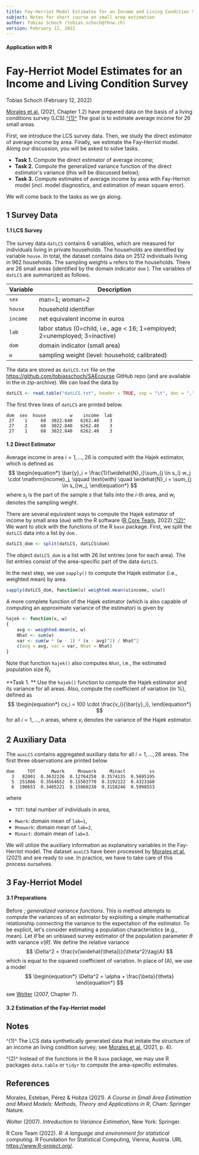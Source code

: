 ```yaml
---
title: Fay-Herriot Model Estimates for an Income and Living Condition Survey
subject: Notes for short course on small area estimation
author: Tobias Schoch (tobias.schoch@fhnw.ch)
version: February 12, 2022
---
```


#### Application with R

# Fay-Herriot Model Estimates for an Income and Living Condition Survey

Tobias Schoch (February 12, 2022)

[Morales et al.](#References) (2021, Chapter 1.2) have prepared data on the basis of a living conditions survey (LCS).[^(1)^](#Notes) The goal is to estimate average income for 26 small areas.

First, we introduce the LCS survey data. Then, we study the direct estimator of average income by area. Finally, we estimate the Fay-Herriot model.  Along our discussion, you will be asked to solve tasks.

* **Task 1.** Compute the direct estimator of average income;
* **Task 2.** Compute the generalized variance function of the direct estimator's variance (this will be discussed below);
* **Task 3.** Compute estimates of average income by area with Fay-Herriot model (incl. model diagnostics, and estimation of mean square error).

We will come back to the tasks as we go along.

## 1 Survey Data

#### 1.1 LCS Survey

The survey data `datLCS` contains 6 variables, which are measured for individuals living in private households. The households are identified by variable `house`. In total, the dataset contains data on 2512 individuals living in 962 households. The sampling weights `w` refers to the households. There are 26 small areas (identified by the domain indicator `dom` ). The variables of `datLCS` are summarized as follows.

| Variable | Description                                                  |
| -------- | ------------------------------------------------------------ |
| `sex`    | man=1; woman=2                                               |
| `house`  | household identifier                                         |
| `income` | net equivalent income in euros                               |
| `lab`    | labor status (0=child, i.e., age < 16; 1=employed; 2=unemployed; 3=inactive) |
| `dom`    | domain indicator (small area)                                |
| `w`      | sampling weight (level: household; calibrated)               |

The data are stored as `datLCS.txt` file on the https://github.com/tobiasschoch/SAEcourse GitHub repo (and are available in the in zip-archive). We can load the data by

```R
datLCS <- read.table("datLCS.txt", header = TRUE, sep = "\t", dec = ",")
```

The first three lines of `datLCS` are printed below.

```
dom  sex  house         w    income  lab
 27    1     68  3022.840   6262.40    3
 27    2     68  3022.840   6262.40    3
 27    1     68  3022.840   6262.40    3
```

#### 1.2 Direct Estimator

Average income in area $i=1,\ldots,26$ is computed with the Hajek estimator, which is defined as
$$
\begin{equation*}
\bar{y}_i = \frac{1}{\widehat{N}_i}\sum_{j \in s_i} w_j \cdot \mathrm{income}_j, \qquad \text{with} \quad \widehat{N}_i = \sum_{j \in s_i}w_j,
\end{equation*}
$$
where $s_i$ is the part of the sample $s$ that falls into the $i$-th area, and $w_i$ denotes the sampling weight.

There are several equivalent ways to compute the Hajek estimator of income by small area (`dom`) with the R  software ([R Core Team](#References), 2022).[^(2)^](#Notes) We want to stick with the functions of the R `base` package.  First, we split the `datLCS` data into a list by `dom` . 

```R
datLCS_dom <- split(datLCS, datLCS$dom)
```

The object `datLCS_dom` is a list with 26 list entries (one for each area). The list entries consist of the area-specific part of the data `datLCS`.

In the next step, we use `sapply()` to compute the Hajek estimator (i.e., weighted mean) by area.

```R
sapply(datLCS_dom, function(u) weighted.mean(u$income, u$w))
```

A more complete function of the Hajek estimator (which is also capable of computing an approximate variance of the estimator) is given by

```R
hajek <- function(x, w)
{
    avg <- weighted.mean(x, w)
    Nhat <- sum(w)
    var <- sum(w * (w - 1) * (x - avg)^2) / Nhat^2
    c(avg = avg, var = var, Nhat = Nhat)
}
```

Note that function `hajek()` also computes `Nhat`, i.e., the estimated population size $\widehat{N}_i$.

**Task 1. ** Use the `hajek()` function to compute the Hajek estimator and its variance for all areas. Also, compute the coefficient of variation (in %), defined as
$$
\begin{equation*}
cv_i = 100 \cdot \frac{v_i}{\bar{y}_i},
\end{equation*}
$$
for all $i=1,\ldots,n$ areas, where $v_i$ denotes the variance of the Hajek estimator.

## 2 Auxiliary Data

The `auxLCS` contains aggregated auxiliary data for all $i=1,\ldots,26$ areas. The first three observations are printed below

```
dom     TOT      Mwork     Mnowork     Minact         ss
  3   82001  0.3632226  0.12764258  0.3574135  0.5695195
  5  251866  0.3564652  0.15503770  0.3192122  0.4323160
  6  190653  0.3405221  0.15860230  0.3158246  0.5998553
```

where 

* `TOT`:  total number of individuals in area,

+ `Mwork`: domain mean of `lab=1`,
+ `Mnowork`: domain mean of `lab=2`,
+ `Minact`: domain mean of `lab=3`.

We will utilize the auxiliary information as explanatory variables in the Fay-Herriot model. The dataset `auxLCS` have been processed by [Morales et al.](#References) (2021) and are ready to use. In practice, we have to take care of this process ourselves.

## 3 Fay-Herriot Model

#### 3.1 Preparations

Before ; *generalized variance functions*. This is method attempts to compute the variances of an estimator by exploiting a simple mathematical relationship connecting the variance to the expectation of the estimator. To be explicit, let's consider estimating a population characteristics (e.g., mean). Let $\widehat{\theta}$ be an unbiased survey estimator of the population parameter $\theta$ with variance $v(\widehat{\theta})$. We define the relative variance 
$$
\Delta^2 = \frac{v(\widehat{\theta})}{\theta^2}\tag{A}
$$
which is equal to the squared coefficient of variation. In place of (A), we use a model
$$
\begin{equation*}
\Delta^2 = \alpha + \frac{\beta}{\theta}
\end{equation*}
$$

see [Wolter](#References) (2007, Chapter 7).

#### 3.2 Estimation of the Fay-Herriot model



## Notes

^(1)^ The LCS data synthetically generated data that imitate the structure of an income an living condition survey; see [Morales et al.](#References) (2021, p. 4).

^(2)^ Instead of the functions in the R `base` package, we may use R packages `data.table` or `tidyr` to compute the area-specific estimates.

## References

Morales, Esteban, Pérez & Hobza (2021). *A Course in Small Area Estimation and Mixed Models: Methods, Theory and Applications in R*, Cham: Springer Nature.

Wolter (2007). *Introduction to Variance Estimation*, New York: Springer.

R Core Team (2022). *R: A language and environment for statistical computing*. R Foundation for Statistical Computing, Vienna, Austria. URL https://www.R-project.org/.

